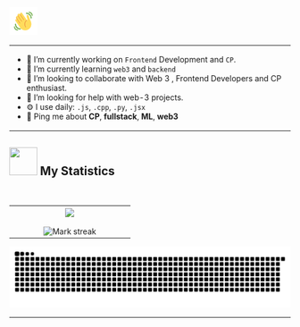 

<br>



## <img src="https://raw.githubusercontent.com/ashu-guo/ashu-guo/main/assets/wave.gif" width="50px" height="50px" align="center"></img>

<table align="center">
<tr border="none">
<td width="100%" align="left">

- 🔭 I’m currently working on `Frontend` Development and `CP`.
- 🌱 I’m currently learning `web3` and `backend`
- 👯 I’m looking to collaborate with Web 3 , Frontend Developers and CP enthusiast.
- 🤔 I’m looking for help with web-3 projects.
- ⚙️ I use daily: `.js`, `.cpp`, `.py`, `.jsx`
- 💬 Ping me about **CP**, **fullstack**, **ML**, **web3**

</td>


</tr>
</table>




## <img src="https://media2.giphy.com/media/QssGEmpkyEOhBCb7e1/giphy.gif?cid=ecf05e47a0n3gi1bfqntqmob8g9aid1oyj2wr3ds3mg700bl&rid=giphy.gif" width="50px" height="50px"> My Statistics
<br>

<table align="center">
<tr border="none">
<td width="50%" align="center">

  <img  align="center"  src="https://github-readme-stats.vercel.app/api?username=adityajha2005&theme=neon&show_icons=true&hide_border=true&count_private=true" />
  <br></br>
  <img  title="🔥 Get streak stats for your profile at git.io/streak-stats" alt="Mark streak" src="https://github-readme-streak-stats.herokuapp.com/?user=adityajha2005&theme=neon&hide_border=true" /> 
</td>

</tr>
</table>

<p >
    <picture align="center">
      <source media="(prefers-color-scheme: dark)" srcset="https://raw.githubusercontent.com/ashu-guo/ashu-guo/master/assets/github-contribution-grid-snake.svg">
      <source media="(prefers-color-scheme: light)" srcset="https://raw.githubusercontent.com/ashu-guo/ashu-guo/master/assets/github-contribution-grid-snake.svg">
      <img alt="github contribution grid snake animation" src="https://raw.githubusercontent.com/ashu-guo/ashu-guo/master/assets/github-contribution-grid-snake.svg">
    </picture>
</p>







---

